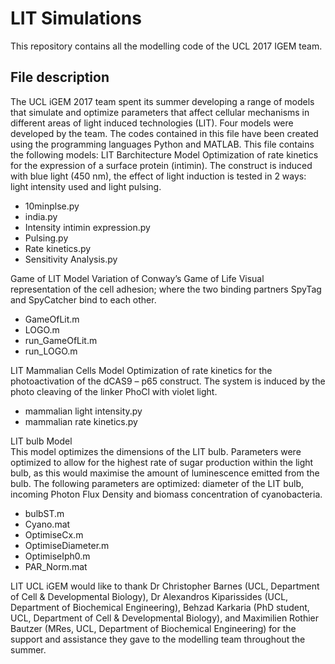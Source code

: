 # LIT Simulations

This repository contains all the modelling code of the UCL 2017 IGEM team.

## File description

The UCL iGEM 2017 team spent its summer developing a range of models that simulate and optimize parameters that affect cellular mechanisms in different areas of light induced technologies (LIT).
Four models were developed by the team. The codes contained in this file have been created using the programming languages Python and MATLAB.
This file contains the following models:
LIT Barchitecture Model
Optimization of rate kinetics for the expression of a surface protein (intimin).
The construct is induced with blue light (450 nm), the effect of light induction is tested in 2 ways: light intensity used and light pulsing.
- 10minplse.py
- india.py
- Intensity intimin expression.py
- Pulsing.py
- Rate kinetics.py
- Sensitivity Analysis.py

Game of LIT Model
Variation of Conway’s Game of Life
Visual representation of the cell adhesion; where the two binding partners SpyTag and SpyCatcher bind to each other.
- GameOfLit.m
- LOGO.m
- run_GameOfLit.m
- run_LOGO.m

LIT Mammalian Cells Model
Optimization of rate kinetics for the photoactivation of the dCAS9 – p65 construct. The system is induced by the photo cleaving of the linker PhoCl with violet light.
- mammalian light intensity.py
- mammalian rate kinetics.py

LIT bulb Model  
This model optimizes the dimensions of the LIT bulb. Parameters were optimized to allow for the highest rate of sugar production within the light bulb, as this would maximise the amount of luminescence emitted from the bulb. The following parameters are optimized: diameter of the LIT bulb, incoming Photon Flux Density and biomass concentration of cyanobacteria. 
- bulbST.m
- Cyano.mat
- OptimiseCx.m
- OptimiseDiameter.m
- OptimiseIph0.m
- PAR_Norm.mat

LIT UCL iGEM would like to thank Dr Christopher Barnes (UCL, Department of Cell & Developmental Biology), Dr Alexandros Kiparissides (UCL, Department of Biochemical Engineering), Behzad Karkaria (PhD student, UCL, Department of Cell & Developmental Biology), and Maximilien Rothier Bautzer (MRes, UCL, Department of Biochemical Engineering) for the support and assistance they gave to the modelling team throughout the summer.  

